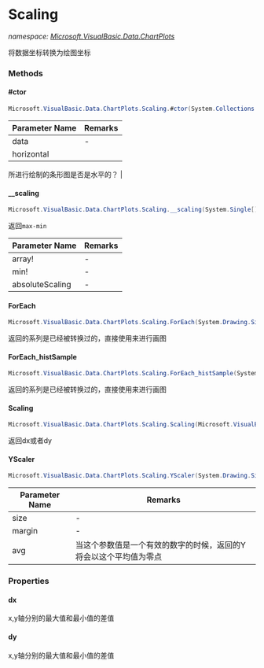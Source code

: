 ﻿# Scaling
_namespace: [Microsoft.VisualBasic.Data.ChartPlots](./index.md)_

将数据坐标转换为绘图坐标



### Methods

#### #ctor
```csharp
Microsoft.VisualBasic.Data.ChartPlots.Scaling.#ctor(System.Collections.Generic.IEnumerable{System.Double},System.Boolean)
```


|Parameter Name|Remarks|
|--------------|-------|
|data|-|
|horizontal|
 所进行绘制的条形图是否是水平的？
 |


#### __scaling
```csharp
Microsoft.VisualBasic.Data.ChartPlots.Scaling.__scaling(System.Single[],System.Single@,System.Boolean)
```
返回``max-min``

|Parameter Name|Remarks|
|--------------|-------|
|array!|-|
|min!|-|
|absoluteScaling|-|


#### ForEach
```csharp
Microsoft.VisualBasic.Data.ChartPlots.Scaling.ForEach(System.Drawing.Size,System.Drawing.Size)
```
返回的系列是已经被转换过的，直接使用来进行画图

#### ForEach_histSample
```csharp
Microsoft.VisualBasic.Data.ChartPlots.Scaling.ForEach_histSample(System.Drawing.Size,System.Drawing.Size)
```
返回的系列是已经被转换过的，直接使用来进行画图

#### Scaling
```csharp
Microsoft.VisualBasic.Data.ChartPlots.Scaling.Scaling(Microsoft.VisualBasic.Data.ChartPlots.Histogram.HistogramGroup,System.Func{Microsoft.VisualBasic.Data.ChartPlots.Histogram.HistogramData,System.Single[]},System.Single@,System.Boolean)
```
返回dx或者dy

#### YScaler
```csharp
Microsoft.VisualBasic.Data.ChartPlots.Scaling.YScaler(System.Drawing.Size,System.Drawing.Size,System.Double)
```


|Parameter Name|Remarks|
|--------------|-------|
|size|-|
|margin|-|
|avg|当这个参数值是一个有效的数字的时候，返回的Y将会以这个平均值为零点|



### Properties

#### dx
x,y轴分别的最大值和最小值的差值
#### dy
x,y轴分别的最大值和最小值的差值
